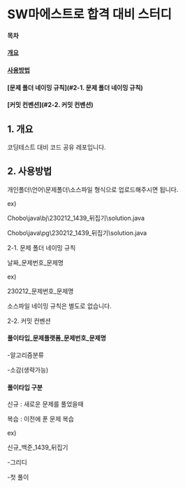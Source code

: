 # SW마에스트로 합격 대비 스터디

#### 목차
#### [개요](#1.개요)
#### [사용방법](#2.사용방법)
#### [문제 폴더 네이밍 규칙](#2-1. 문제 폴더 네이밍 규칙)
#### [커밋 컨벤션](#2-2. 커밋 컨벤션)

## 1. 개요


코딩테스트 대비 코드 공유 레포입니다.


## 2. 사용방법


개인폴더\언어\문제폴더\소스파일 형식으로 업로드해주시면 됩니다.


ex)


Chobo\java\bj\230212_1439_뒤집기\solution.java


Chobo\java\pg\230212_1439_뒤집기\solution.java



 2-1. 문제 폴더 네이밍 규칙
 
 
 날짜_문제번호_문제명
 
 
 ex)
 
 
 230212_문제번호_문제명
 
 
 소스파일 네이밍 규칙은 별도로 없습니다.
 
 2-2. 커밋 컨벤션
 
 #### 풀이타입_문제플랫폼_문제번호_문제명
 
 
 -알고리즘분류
 
 
 -소감(생략가능)
 
 #### 풀이타입 구분
 
 
 신규 : 새로운 문제를 풀었을때
 
 
 복습 : 이전에 푼 문제 복습
 
 ex)
 
 
 신규_백준_1439_뒤집기
 
 
 -그리디
 
 
 -첫 풀이
